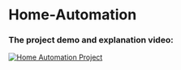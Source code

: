 # Home-Automation
### The project demo and explanation video:
[![Home Automation Project](https://img.youtube.com/vi/Ds56OVK9Ctw&ab_channel=Gamer4ever/0.jpg)](https://www.youtube.com/watch?v=Ds56OVK9Ctw&ab_channel=Gamer4ever)
